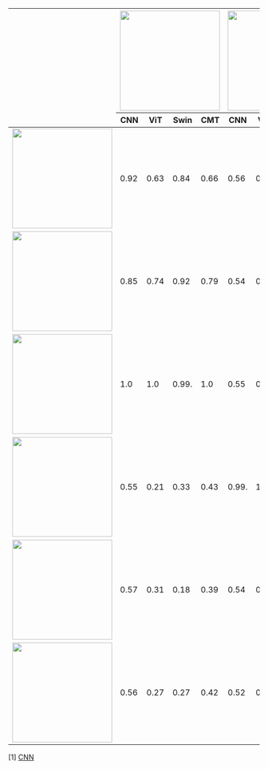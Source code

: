 <table class="tg">
<thead>
  <tr>
    <th class="tg-0lax" rowspan="2"></th>
    <th class="tg-0lax" colspan="4"><img width="200" src="https://github.com/ryanfwy/image-similarity/raw/master/demo/3.jpg"/></th>
    <th class="tg-0lax" colspan="4"><img width="200" src="https://github.com/ryanfwy/image-similarity/raw/master/demo/4.jpg"/></th>
    <th class="tg-0lax" colspan="4"><img width="200" src="https://github.com/ryanfwy/image-similarity/raw/master/demo/5.jpg"/></th>
  </tr>
  <tr>
    <th class="tg-0lax">CNN</th>
    <th class="tg-0lax">ViT</th>
    <th class="tg-0lax">Swin</th>
    <th class="tg-0lax">CMT</th>
    <th class="tg-0lax">CNN</th>
    <th class="tg-0lax">ViT</th>
    <th class="tg-0lax">Swin</th>
    <th class="tg-0lax">CMT</th>
    <th class="tg-0lax">CNN</th>
    <th class="tg-0lax">ViT</th>
    <th class="tg-0lax">Swin</th>
    <th class="tg-0lax">CMT</th>
  </tr>
</thead>
<tbody>
  <tr>
    <td class="tg-0lax"><img width="200" src="https://github.com/ryanfwy/image-similarity/raw/master/demo/1.jpg"/></td>
    <td class="tg-0lax">0.92</td>
    <td class="tg-0lax">0.63</td>
    <td class="tg-0lax">0.84</td>
    <td class="tg-0lax">0.66</td>
    <td class="tg-0lax">0.56</td>
    <td class="tg-0lax">0.19</td>
    <td class="tg-0lax">0.32</td>
    <td class="tg-0lax">0.27</td>
    <td class="tg-0lax">0.58</td>
    <td class="tg-0lax">0.25</td>
    <td class="tg-0lax">0.30</td>
    <td class="tg-0lax">0.39</td>
  </tr>
  <tr>
    <td class="tg-0lax"><img width="200" src="https://github.com/ryanfwy/image-similarity/raw/master/demo/2.jpg"/></td>
    <td class="tg-0lax">0.85</td>
    <td class="tg-0lax">0.74</td>
    <td class="tg-0lax">0.92</td>
    <td class="tg-0lax">0.79</td>
    <td class="tg-0lax">0.54</td>
    <td class="tg-0lax">0.14</td>
    <td class="tg-0lax">0.34</td>
    <td class="tg-0lax">0.40</td>
    <td class="tg-0lax">0.56</td>
    <td class="tg-0lax">0.17</td>
    <td class="tg-0lax">0.22</td>
    <td class="tg-0lax">0.46</td>
  </tr>
  <tr>
    <td class="tg-0lax"><img width="200" src="https://github.com/ryanfwy/image-similarity/raw/master/demo/3.jpg"/></td>
    <td class="tg-0lax">1.0</td>
    <td class="tg-0lax">1.0</td>
    <td class="tg-0lax">0.99.</td>
    <td class="tg-0lax">1.0</td>
    <td class="tg-0lax">0.55</td>
    <td class="tg-0lax">0.21</td>
    <td class="tg-0lax">0.33</td>
    <td class="tg-0lax">0.43</td>
    <td class="tg-0lax">0.57</td>
    <td class="tg-0lax">0.30</td>
    <td class="tg-0lax">0.21</td>
    <td class="tg-0lax">0.48</td>
  </tr>
  <tr>
    <td class="tg-0lax"><img width="200" src="https://github.com/ryanfwy/image-similarity/raw/master/demo/4.jpg"/></td>
    <td class="tg-0lax">0.55</td>
    <td class="tg-0lax">0.21</td>
    <td class="tg-0lax">0.33</td>
    <td class="tg-0lax">0.43</td>
    <td class="tg-0lax">0.99.</td>
    <td class="tg-0lax">1.0</td>
    <td class="tg-0lax">1.0</td>
    <td class="tg-0lax">1.0</td>
    <td class="tg-0lax">0.54</td>
    <td class="tg-0lax">0.31</td>
    <td class="tg-0lax">0.18</td>
    <td class="tg-0lax">0.39</td>
  </tr>
  <tr>
    <td class="tg-0lax"><img width="200" src="https://github.com/ryanfwy/image-similarity/raw/master/demo/5.jpg"/></td>
    <td class="tg-0lax">0.57</td>
    <td class="tg-0lax">0.31</td>
    <td class="tg-0lax">0.18</td>
    <td class="tg-0lax">0.39</td>
    <td class="tg-0lax">0.54</td>
    <td class="tg-0lax">0.31</td>
    <td class="tg-0lax">0.18</td>
    <td class="tg-0lax">0.39</td>
    <td class="tg-0lax">0.99.</td>
    <td class="tg-0lax">1.0</td>
    <td class="tg-0lax">0.99.</td>
    <td class="tg-0lax">0.99.</td>
  </tr>
  <tr>
    <td class="tg-0lax"><img width="200" src="https://github.com/ryanfwy/image-similarity/raw/master/demo/6.jpg"/></td>
    <td class="tg-0lax">0.56</td>
    <td class="tg-0lax">0.27</td>
    <td class="tg-0lax">0.27</td>
    <td class="tg-0lax">0.42</td>
    <td class="tg-0lax">0.52</td>
    <td class="tg-0lax">0.31</td>
    <td class="tg-0lax">0.30</td>
    <td class="tg-0lax">0.33</td>
    <td class="tg-0lax">0.91</td>
    <td class="tg-0lax">0.81</td>
    <td class="tg-0lax">0.78</td>
    <td class="tg-0lax">0.61</td>
  </tr>
</tbody>
</table>
<p style="font-color:red">[1] <a href="https://github.com/ryanfwy/image-similarity">CNN</a></p>
